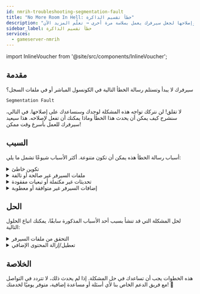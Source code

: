 ```yaml
---
id: nmrih-troubleshooting-segmentation-fault
title: "No More Room In Hell: خطأ تقسيم الذاكرة"
description: "اكتشف كيفية التعرف على أخطاء تقسيم الذاكرة وإصلاحها لجعل سيرفرك يعمل بسلاسة مرة أخرى → تعلّم المزيد الآن"
sidebar_label: خطأ تقسيم الذاكرة
services:
  - gameserver-nmrih
---
```


import InlineVoucher from '@site/src/components/InlineVoucher';

## مقدمة

سيرفرك لا يبدأ وتستلم رسالة الخطأ التالية في الكونسول المباشر أو في ملفات السجل؟

```
Segmentation Fault
```

لا تقلق! لن نتركك تواجه هذه المشكلة لوحدك وسنساعدك على إصلاحها. في التالي، سنشرح كيف يمكن أن يحدث هذا الخطأ وماذا يمكنك أن تفعل لإصلاحه. هذا سيعيد سيرفرك للعمل بأسرع وقت ممكن!



<InlineVoucher />



## السبب

أسباب رسالة الخطأ هذه يمكن أن تكون متنوعة. أكثر الأسباب شيوعًا تشمل ما يلي:

<details>
  <summary>تكوين خاطئ</summary>

ملف التكوين غير مضبوط بشكل صحيح أو غير مكتمل يمكن أن يؤدي إلى وصول السيرفر إلى معطيات غير صالحة أو مناطق ذاكرة غير صحيحة عند بدء التشغيل أو أثناء التشغيل.

هذا يمكن أن يحدث خصوصًا إذا لم يتم تطبيق المسافات البادئة أو تعيين القيم بشكل صحيح. ونتيجة لذلك، قد يؤدي ذلك إلى تعطل أو سلوك غير معرف (مثل خطأ تقسيم الذاكرة).

</details>

<details>
  <summary>ملفات السيرفر غير صالحة أو تالفة</summary>

  بسبب نقل خاطئ، تغييرات يدوية أو تثبيتات معطوبة، من الممكن أن تتلف ملفات السيرفر الأساسية. هذا يمكن أن يؤدي إلى سلوك غير متوقع أو تعطل حرج مثل خطأ تقسيم الذاكرة عند التحميل أو التنفيذ.

</details>

<details>
  <summary>تحديثات غير مكتملة أو تبعيات مفقودة</summary>

  إذا لم يكتمل تحديث السيرفر بالكامل أو كانت بعض التبعيات أو الوحدات مفقودة، قد تحدث أخطاء عند بدء التشغيل أو أثناء وقت التشغيل.

</details>

<details>
  <summary>إضافات السيرفر غير متوافقة أو معطوبة</summary>

  الإضافات مثل SourceMod/Metamod أو البلجنز التي لا تتوافق مع نسخة السيرفر المستخدمة أو مبرمجة بشكل خاطئ يمكن أن تؤثر مباشرة على وصول السيرفر للذاكرة وتتسبب في مشاكل accordingly.

</details>



## الحل

لحل المشكلة التي قد تنشأ بسبب أحد الأسباب المذكورة سابقًا، يمكنك اتباع الحلول التالية: 

<details>
  <summary>التحقق من ملفات السيرفر</summary>

لتجنب الأخطاء المحتملة بسبب ملفات اللعبة التالفة أو غير المكتملة، يُنصح باستخدام ميزة **التحقق من ملفات Steam** في **لوحة المعلومات** الخاصة بسيرفر الألعاب.

![img](https://screensaver01.zap-hosting.com/index.php/s/gwcG7CWm7bc5PxL/preview)

  يتم فحص ملفات السيرفر تلقائيًا عبر SteamCMD وسيتم استبدال الملفات المفقودة أو المعطوبة بالنسخة الأصلية. العملية مؤتمتة بالكامل وتضمن تطابق ملفات السيرفر مع نسخة Steam الحالية.

</details>

<details>
  <summary>تعطيل/إزالة المحتوى الإضافي</summary>

إذا قمت بإضافة محتوى إضافي مثل Sourcemod/Metamod والبلجنز إلى سيرفر الألعاب الخاص بك، فمن المنطقي تعطيلها مؤقتًا وإزالتها على الأقل مرة واحدة.

هذه الخطوة تساعد في استبعاد ما إذا كانت المشاكل ناتجة عن المحتوى الإضافي. بعد التحديثات، غالبًا ما تحدث مشاكل مع هذا المحتوى الإضافي لأنه لم يعد متوافقًا أو لم يصبح متوافقًا بعد مع نسخة السيرفر الجديدة.

</details>

## الخلاصة

هذه الخطوات يجب أن تساعدك في حل المشكلة. إذا لم يحدث ذلك، لا تتردد في التواصل مع فريق الدعم الخاص بنا لأي أسئلة أو مساعدة إضافية، متوفر يوميًا لخدمتك! 🙂

<InlineVoucher />